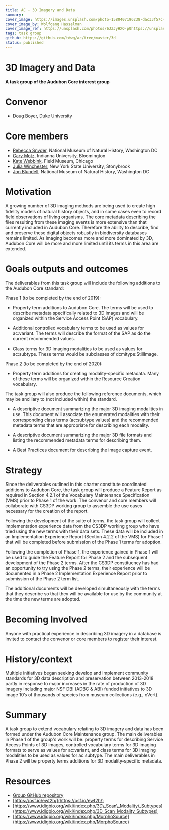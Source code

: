 ```yaml
---
title: AC - 3D Imagery and Data
summary: 
cover_image: https://images.unsplash.com/photo-1580407196238-dac33f57c410
cover_image_by: Wolfgang Hasselman
cover_image_ref: https://unsplash.com/photos/6JZJyHXQ-p0https://unsplash.com/photos/6JZJyHXQ-p0
tags: task group
github: https://github.com/tdwg/ac/tree/master/3d
status: published
---
```

# 3D Imagery and Data 

**A task group of the Audubon Core interest group**

# Convenor

  - [Doug Boyer](mailto:douglasmb@gmail.com), Duke University

# Core members 

  - [Rebecca Snyder](mailto:snyderr@si.edu), National Museum of Natural History, Washington DC
  - [Gary Motz](mailto:garymotz@indiana.edu), Indianna University, Bloomington
  - [Kate Webbink](mailto:kwebbink@fieldmuseum.org), Field Museum, Chicago
  - [Julia Winchester](mailto:julia.winchester@stonybrook.edu), New York State University, Stonybrook
  - [Jon Blundell](mailto:blundellj@si.edu), National Museum of Natural History, Washington DC

# Motivation 

A growing number of 3D imaging methods are being used to create high
fidelity models of natural history objects, and in some cases even to
record field observations of living organisms. The core metadata
describing the files resulting from these imaging events is more
extensive than that currently included in Audubon Core. Therefore the
ability to describe, find and preserve these digital objects robustly
in biodiversity databases remains limited. As imaging becomes more and
more dominated by 3D, Audubon Core will be more and more limited until
its terms in this area are extended.

# Goals outputs and outcomes 

The deliverables from this task group will include the following
additions to the Audubon Core standard:

Phase 1 (to be completed by the end of 2019):

  - Property term additions to Audubon Core. The terms will be used to
    describe metadata specifically related to 3D images and will be
    organized within the Service Access Point (SAP) vocabulary.

  - Additional controlled vocabulary terms to be used as values for
    ac:variant. The terms will describe the format of the SAP as do the
    current recommended values.

  - Class terms for 3D imaging modalities to be used as values for
    ac:subtype. These terms would be subclasses of dcmitype:StillImage.

Phase 2 (to be completed by the end of 2020):

  - Property term additions for creating modality-specific metadata.
    Many of these terms will be organized within the Resource Creation
    vocabulary.

The task group will also produce the following reference documents,
which may be ancillary to (not included within) the standard.

  - A descriptive document summarizing the major 3D imaging modalities
    in use. This document will associate the enumerated modalities with
    their corresponding class terms (ac:subtype values) and the
    recommended metadata terms that are appropriate for describing each
    modality.

  - A descriptive document summarizing the major 3D file formats and
    listing the recommended metadata terms for describing them.

  - A Best Practices document for describing the image capture event.

# Strategy 

Since the deliverables outlined in this charter constitute coordinated
additions to Audubon Core, the task group will produce a Feature
Report as required in Section 4.2.1 of the Vocabulary Maintenance
Specification (VMS) prior to Phase 1 of the work. The convenor and
core members will collaborate with CS3DP working group to assemble the
use cases necessary for the creation of the report.

Following the development of the suite of terms, the task group will
collect implementation experience data from the CS3DP working group
who have tried using the new terms with their data sets. These data
will be included in an Implementation Experience Report (Section 4.2.2
of the VMS) for Phase 1 that will be completed before submission of
the Phase 1 terms for adoption.

Following the completion of Phase 1, the experience gained in Phase 1
will be used to guide the Feature Report for Phase 2 and the
subsequent development of the Phase 2 terms. After the CS3DP
constituency has had an opportunity to try using the Phase 2 terms,
their experience will be documented in a Phase 2 Implementation
Experience Report prior to submission of the Phase 2 term list.

The additional documents will be developed simultaneously with the
terms that they describe so that they will be available for use by the
community at the time the new terms are adopted.

# Becoming Involved 

Anyone with practical experience in describing 3D imagery in a
database is invited to contact the convenor or core members to
register their interest.

# History/context 

Multiple initiatives began seeking develop and implement community
standards for 3D data description and preservation between 2013-2018
partly in response to major increases in the rate of production of 3D
imagery including major NSF DBI (ADBC & ABI) funded initiatives to 3D
image 10’s of thousands of species from museum collections (e.g.,
oVert).

# Summary 

A task group to extend vocabulary relating to 3D imagery and data
has been formed under the Audubon Core Maintenance group. The main
deliverables in Phase 1 of the group's work will be: property terms
for describing Service Access Points of 3D images, controlled
vocabulary terms for 3D imaging formats to serve as values for
ac:variant, and class terms for 3D imaging modalities to be used as
values for ac:subtype. The main deliverables in Phase 2 will be
property terms additions for 3D modality-specific metadata.

# Resources 

  - [Group GitHub repository](https://github.com/tdwg/ac/tree/master/3d)
  - [https://osf.io/ewt2h/](https://osf.io/ewt2h/)
  - [https://www.idigbio.org/wiki/index.php/3D\_Scan\_Modality\_Subtypes](https://www.idigbio.org/wiki/index.php/3D_Scan_Modality_Subtypes)
  - [https://www.idigbio.org/wiki/index.php/MorphoSource](https://www.idigbio.org/wiki/index.php/MorphoSource)
